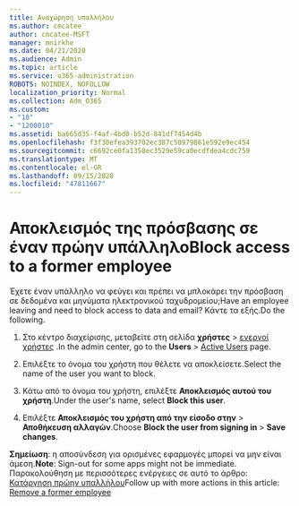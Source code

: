 ```yaml
---
title: Αναχώρηση υπαλλήλου
ms.author: cmcatee
author: cmcatee-MSFT
manager: mnirkhe
ms.date: 04/21/2020
ms.audience: Admin
ms.topic: article
ms.service: o365-administration
ROBOTS: NOINDEX, NOFOLLOW
localization_priority: Normal
ms.collection: Adm_O365
ms.custom:
- "18"
- "1200010"
ms.assetid: ba665d35-f4af-4bd0-b52d-841df7454d4b
ms.openlocfilehash: f3f30efea393702ec387c50979861e592e9ec454
ms.sourcegitcommit: c6692ce0fa1358ec3529e59ca0ecdfdea4cdc759
ms.translationtype: MT
ms.contentlocale: el-GR
ms.lasthandoff: 09/15/2020
ms.locfileid: "47811667"
---
```

# <a name="block-access-to-a-former-employee"></a><span data-ttu-id="352ce-102">Αποκλεισμός της πρόσβασης σε έναν πρώην υπάλληλο</span><span class="sxs-lookup"><span data-stu-id="352ce-102">Block access to a former employee</span></span>

<span data-ttu-id="352ce-103">Έχετε έναν υπάλληλο να φεύγει και πρέπει να μπλοκάρει την πρόσβαση σε δεδομένα και μηνύματα ηλεκτρονικού ταχυδρομείου;</span><span class="sxs-lookup"><span data-stu-id="352ce-103">Have an employee leaving and need to block access to data and email?</span></span> <span data-ttu-id="352ce-104">Κάντε τα εξής.</span><span class="sxs-lookup"><span data-stu-id="352ce-104">Do the following.</span></span>
  
1. <span data-ttu-id="352ce-105">Στο κέντρο διαχείρισης, μεταβείτε στη σελίδα **χρήστες** \> [ενεργοί χρήστες](https://go.microsoft.com/fwlink/p/?linkid=834822) .</span><span class="sxs-lookup"><span data-stu-id="352ce-105">In the admin center, go to the **Users** \> [Active Users](https://go.microsoft.com/fwlink/p/?linkid=834822) page.</span></span>

2. <span data-ttu-id="352ce-106">Επιλέξτε το όνομα του χρήστη που θέλετε να αποκλείσετε.</span><span class="sxs-lookup"><span data-stu-id="352ce-106">Select the name of the user you want to block.</span></span>

3. <span data-ttu-id="352ce-107">Κάτω από το όνομα του χρήστη, επιλέξτε **Αποκλεισμός αυτού του χρήστη**.</span><span class="sxs-lookup"><span data-stu-id="352ce-107">Under the user's name, select **Block this user**.</span></span>

4. <span data-ttu-id="352ce-108">Επιλέξτε **Αποκλεισμός του χρήστη από την είσοδο στην** \> **Αποθήκευση αλλαγών**.</span><span class="sxs-lookup"><span data-stu-id="352ce-108">Choose **Block the user from signing in** \> **Save changes**.</span></span>

<span data-ttu-id="352ce-109">**Σημείωση**: η αποσύνδεση για ορισμένες εφαρμογές μπορεί να μην είναι άμεση.</span><span class="sxs-lookup"><span data-stu-id="352ce-109">**Note**: Sign-out for some apps might not be immediate.</span></span> <span data-ttu-id="352ce-110">Παρακολούθηση με περισσότερες ενέργειες σε αυτό το άρθρο: [Κατάργηση πρώην υπαλλήλου](https://docs.microsoft.com/microsoft-365/admin/add-users/remove-former-employee)</span><span class="sxs-lookup"><span data-stu-id="352ce-110">Follow up with more actions in this article: [Remove a former employee](https://docs.microsoft.com/microsoft-365/admin/add-users/remove-former-employee)</span></span>